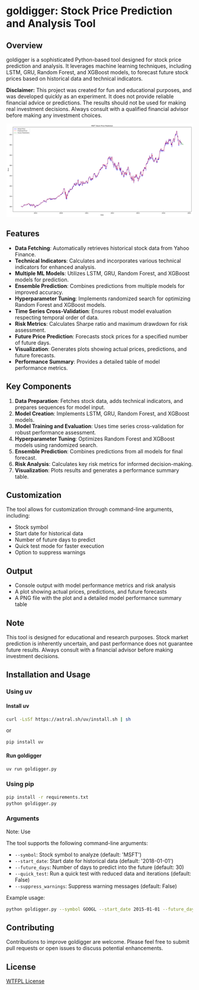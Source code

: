 # goldigger: Stock Price Prediction and Analysis Tool

## Overview

goldigger is a sophisticated Python-based tool designed for stock price prediction and analysis. It leverages machine learning techniques, including LSTM, GRU, Random Forest, and XGBoost models, to forecast future stock prices based on historical data and technical indicators.

**Disclaimer:** This project was created for fun and educational purposes, and was developed quickly as an experiment. It does not provide reliable financial advice or predictions. The results should not be used for making real investment decisions. Always consult with a qualified financial advisor before making any investment choices.


![Example Screenshot](example.jpg)

## Features

- **Data Fetching**: Automatically retrieves historical stock data from Yahoo Finance.
- **Technical Indicators**: Calculates and incorporates various technical indicators for enhanced analysis.
- **Multiple ML Models**: Utilizes LSTM, GRU, Random Forest, and XGBoost models for prediction.
- **Ensemble Prediction**: Combines predictions from multiple models for improved accuracy.
- **Hyperparameter Tuning**: Implements randomized search for optimizing Random Forest and XGBoost models.
- **Time Series Cross-Validation**: Ensures robust model evaluation respecting temporal order of data.
- **Risk Metrics**: Calculates Sharpe ratio and maximum drawdown for risk assessment.
- **Future Price Prediction**: Forecasts stock prices for a specified number of future days.
- **Visualization**: Generates plots showing actual prices, predictions, and future forecasts.
- **Performance Summary**: Provides a detailed table of model performance metrics.

## Key Components

1. **Data Preparation**: Fetches stock data, adds technical indicators, and prepares sequences for model input.
2. **Model Creation**: Implements LSTM, GRU, Random Forest, and XGBoost models.
3. **Model Training and Evaluation**: Uses time series cross-validation for robust performance assessment.
4. **Hyperparameter Tuning**: Optimizes Random Forest and XGBoost models using randomized search.
5. **Ensemble Prediction**: Combines predictions from all models for final forecast.
6. **Risk Analysis**: Calculates key risk metrics for informed decision-making.
7. **Visualization**: Plots results and generates a performance summary table.

## Customization

The tool allows for customization through command-line arguments, including:
- Stock symbol
- Start date for historical data
- Number of future days to predict
- Quick test mode for faster execution
- Option to suppress warnings

## Output

- Console output with model performance metrics and risk analysis
- A plot showing actual prices, predictions, and future forecasts
- A PNG file with the plot and a detailed model performance summary table

## Note

This tool is designed for educational and research purposes. Stock market prediction is inherently uncertain, and past performance does not guarantee future results. Always consult with a financial advisor before making investment decisions.

## Installation and Usage

### Using uv

#### Install uv

```bash
curl -LsSf https://astral.sh/uv/install.sh | sh
``` 
or

```bash
pip install uv
```

#### Run goldigger

```bash
uv run goldigger.py
```

### Using pip

```bash
pip install -r requirements.txt
python goldigger.py
```

### Arguments

Note: Use 

The tool supports the following command-line arguments:

- `--symbol`: Stock symbol to analyze (default: 'MSFT')
- `--start_date`: Start date for historical data (default: '2018-01-01')
- `--future_days`: Number of days to predict into the future (default: 30)
- `--quick_test`: Run a quick test with reduced data and iterations (default: False)
- `--suppress_warnings`: Suppress warning messages (default: False)

Example usage:

```bash
python goldigger.py --symbol GOOGL --start_date 2015-01-01 --future_days 60 --quick_test
```

## Contributing

Contributions to improve goldigger are welcome. Please feel free to submit pull requests or open issues to discuss potential enhancements.

## License

[WTFPL License](LICENSE.md)
